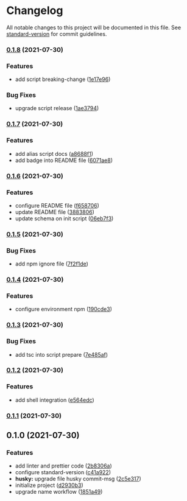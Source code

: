 # Changelog

All notable changes to this project will be documented in this file. See [standard-version](https://github.com/conventional-changelog/standard-version) for commit guidelines.

### [0.1.8](https://github.com/JonDotsoy/commit-help/compare/v0.1.7...v0.1.8) (2021-07-30)

### Features

- add script breaking-change ([1e17e96](https://github.com/JonDotsoy/commit-help/commit/1e17e9694a9b869be2da9ef05845587da3ed113c))

### Bug Fixes

- upgrade script release ([1ae3794](https://github.com/JonDotsoy/commit-help/commit/1ae37947a9fe281ee0c5a700ea004bcd637404a8))

### [0.1.7](https://github.com/JonDotsoy/commit-help/compare/v0.1.6...v0.1.7) (2021-07-30)

### Features

- add alias script docs ([a8688f1](https://github.com/JonDotsoy/commit-help/commit/a8688f13fd4a009df6f3e1f03efd0ac6c31d1f99))
- add badge into README file ([6071ae8](https://github.com/JonDotsoy/commit-help/commit/6071ae87efd94ff00ab270b6d30591791f7314a2))

### [0.1.6](https://github.com/JonDotsoy/commit-help/compare/v0.1.5...v0.1.6) (2021-07-30)

### Features

- configure README file ([f658706](https://github.com/JonDotsoy/commit-help/commit/f6587064f0ff23cd5876e3ef928721fa04561cca))
- update README file ([3883806](https://github.com/JonDotsoy/commit-help/commit/3883806b5e872a5a80ff2df2292e1e3d285a317d))
- update schema on init script ([06eb7f3](https://github.com/JonDotsoy/commit-help/commit/06eb7f360bada91b888fdc45f09f6030947819d1))

### [0.1.5](https://github.com/JonDotsoy/commit-help/compare/v0.1.4...v0.1.5) (2021-07-30)

### Bug Fixes

- add npm ignore file ([7f2f1de](https://github.com/JonDotsoy/commit-help/commit/7f2f1de5d4e8e999af718ad0a9b93a4e9ec99fcc))

### [0.1.4](https://github.com/JonDotsoy/commit-help/compare/v0.1.3...v0.1.4) (2021-07-30)

### Features

- configure environment npm ([190cde3](https://github.com/JonDotsoy/commit-help/commit/190cde30fd86ef780edf13983fa132a53294127f))

### [0.1.3](https://github.com/JonDotsoy/commit-help/compare/v0.1.2...v0.1.3) (2021-07-30)

### Bug Fixes

- add tsc into script prepare ([7e485af](https://github.com/JonDotsoy/commit-help/commit/7e485af29db58f44cbd1d7383e6ab834164c27bc))

### [0.1.2](https://github.com/JonDotsoy/commit-help/compare/v0.1.1...v0.1.2) (2021-07-30)

### Features

- add shell integration ([e564edc](https://github.com/JonDotsoy/commit-help/commit/e564edc4041ac108bdc1b4e346ad01b2a6b87880))

### [0.1.1](https://github.com/JonDotsoy/commit-help/compare/v0.1.0...v0.1.1) (2021-07-30)

## 0.1.0 (2021-07-30)

### Features

- add linter and prettier code ([2b8306a](https://github.com/JonDotsoy/commit-help/commit/2b8306ad32157a31beb726957bf4848a4e8fcdce))
- configure standard-version ([c41a922](https://github.com/JonDotsoy/commit-help/commit/c41a922ff83245f801f57898c50d3dc62586e7c2))
- **husky:** upgrade file husky commit-msg ([2c5e317](https://github.com/JonDotsoy/commit-help/commit/2c5e317eb6f9f1126326259219a4a865f701c495))
- initialize project ([d2930b3](https://github.com/JonDotsoy/commit-help/commit/d2930b3b6824096def972c9dd2d7eb661190ec82))
- upgrade name workflow ([1851a49](https://github.com/JonDotsoy/commit-help/commit/1851a493f6aae1fed7c1f077628066af110c90fc))

